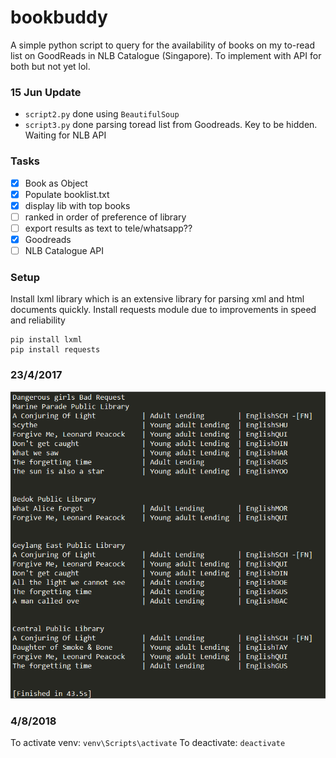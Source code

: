 # bookbuddy

A simple python script to query for the availability of books on my to-read list on GoodReads in NLB Catalogue (Singapore).
To implement with API for both but not yet lol.

### 15 Jun Update
- `script2.py` done using `BeautifulSoup`
- `script3.py` done parsing toread list from Goodreads. Key to be hidden. Waiting for NLB API


### Tasks
- [x] Book as Object
- [x] Populate booklist.txt
- [x] display lib with top books
- [ ] ranked in order of preference of library
- [ ] export results as text to tele/whatsapp??
- [x] Goodreads 
- [ ] NLB Catalogue API

### Setup
Install lxml library which is an extensive library for parsing xml and html documents quickly. 
Install requests module due to improvements in speed and reliability
```
pip install lxml
pip install requests
```
### 23/4/2017
![Work in Progress Yay](Capture1.PNG)

### 4/8/2018
To activate venv: `venv\Scripts\activate`
To deactivate: `deactivate`